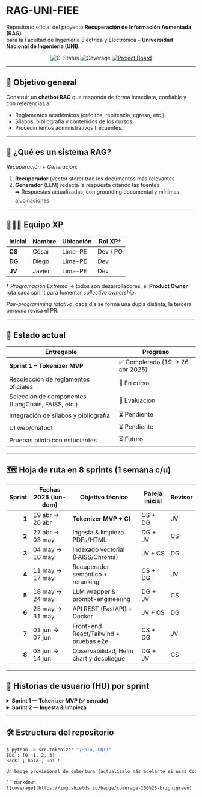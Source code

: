 # RAG-UNI-FIEE

Repositorio oficial del proyecto **Recuperación de Información Aumentada (RAG)**  
para la Facultad de Ingeniería Eléctrica y Electrónica – **Universidad Nacional de Ingeniería (UNI)**.

<p align="center">
  <img src="https://img.shields.io/github/actions/workflow/status/&lt;ORG&gt;/&lt;REPO&gt;/ci.yml?label=CI" alt="CI Status"/>
  <img src="https://img.shields.io/endpoint?url=https://codecov.io/api/gh/&lt;ORG&gt;/&lt;REPO&gt;/coverage_badge.json" alt="Coverage"/>
  <a href="https://github.com/&lt;ORG&gt;/&lt;REPO&gt;/projects/1">
    <img src="https://img.shields.io/badge/kanban-board-blueviolet" alt="Project Board"/>
  </a>
</p>

---

## 🎯 Objetivo general
Construir un **chatbot RAG** que responda de forma inmediata, confiable y con referencias a:

* Reglamentos académicos (créditos, repitencia, egreso, etc.).
* Sílabos, bibliografía y contenidos de los cursos.
* Procedimientos administrativos frecuentes.

---

## 🤖 ¿Qué es un sistema RAG?
*Recuperación* + *Generación*:  
1. **Recuperador** (vector store) trae los documentos más relevantes  
2. **Generador** (LLM) redacta la respuesta citando las fuentes  
➡️ Respuestas actualizadas, con grounding documental y mínimas alucinaciones.

---

## 🧑‍🤝‍🧑 Equipo XP

| Inicial | Nombre  | Ubicación | Rol XP† |
|---------|---------|-----------|---------|
| **CS**  | César   | Lima-PE   | Dev / PO |
| **DG**  | Diego   | Lima-PE   | Dev |
| **JV**  | Javier  | Lima-PE   | Dev |

† _Programación Extrema_ → todos son desarrolladores, el **Product Owner** rota cada sprint para fomentar _collective ownership_.

*Pair-programming rotativo*: cada día se forma una dupla distinta; la tercera persona revisa el PR.

---

## 🚦 Estado actual

| Entregable                               | Progreso |
|------------------------------------------|----------|
| **Sprint 1 – Tokenizer MVP**             | ✅ Completado (19 → 26 abr 2025) |
| Recolección de reglamentos oficiales     | 🔄 En curso |
| Selección de componentes (LangChain, FAISS, etc.) | 🔄 Evaluación |
| Integración de sílabos y bibliografía    | ⏳ Pendiente |
| UI web/chatbot                           | ⏳ Pendiente |
| Pruebas piloto con estudiantes           | ⏳ Futuro |

---

## 🗺️ Hoja de ruta en 8 sprints (1 semana c/u)

| Sprint | Fechas 2025 (lun-dom) | Objetivo técnico                                               | Pareja inicial | Revisor |
|-------:|----------------------|----------------------------------------------------------------|----------------|---------|
| **1** | 19 abr → 26 abr | **Tokenizer MVP + CI**                                | CS + DG | JV |
| **2** | 27 abr → 03 may | Ingesta & limpieza PDFs/HTML                           | DG + JV | CS |
| **3** | 04 may → 10 may | Indexado vectorial (FAISS/Chroma)                      | JV + CS | DG |
| **4** | 11 may → 17 may | Recuperador semántico + reranking                      | CS + DG | JV |
| **5** | 18 may → 24 may | LLM wrapper & prompt-engineering                       | DG + JV | CS |
| **6** | 25 may → 31 may | API REST (FastAPI) + Docker                            | JV + CS | DG |
| **7** | 01 jun → 07 jun | Front-end React/Tailwind + pruebas e2e                 | CS + DG | JV |
| **8** | 08 jun → 14 jun | Observabilidad, Helm chart y despliegue                | DG + JV | CS |

---

## 📑 Historias de usuario (HU) por sprint

<details>
<summary><strong>Sprint 1 — Tokenizer MVP (✅ cerrado)</strong></summary>

| HU | Título                                    | Pts | PR / Issue |
|----|-------------------------------------------|-----|-----------|
| HU-1 | Tokenizar texto crudo (UTF-8, puntuación) | 3 | # xx |
| HU-2 | Configurar CI (Black, Ruff, pytest-cov)   | 2 | # xx |
| HU-3 | CLI round-trip encode → decode            | 1 | # xx |

</details>

<details>
<summary><strong>Sprint 2 — Ingesta & limpieza</strong></summary>

| HU | Título                                     | Pts | Estado |
|----|--------------------------------------------|-----|--------|
| HU-4 | ETL de PDFs/HTML a texto plano            | 3 | # xx|
| HU-5 | Aplicar algoritmos de OCR                 | 2 | # xx |
| HU-6 | Agregar a una Base Vectorial              | 1 | # xx |
</details>

<!-- Copiar/pegar y adaptar para HUs de sprints 3-8 -->

---

## 🛠️ Estructura del repositorio


```bash
$ python -m src.tokenizer "¡Hola, UNI!"
IDs : [0, 1, 2, 3]
Back: ¡ hola , uni !

Un badge provisional de cobertura (actualízalo más adelante si usas Codecov):

```markdown
![coverage](https://img.shields.io/badge/coverage-100%25-brightgreen)


